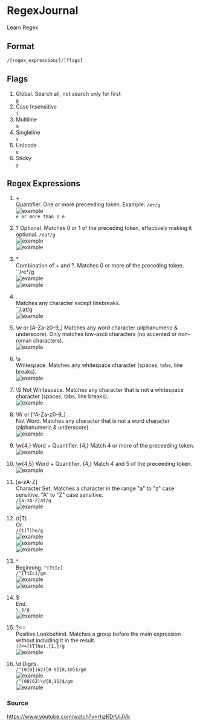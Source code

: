 # RegexJournal
Learn Regex

## Format  
``/[regex_expressions]/[flags] ``

## Flags
1. Global. Search all, not search only for first  
``g``  
2. Case Insensitive  
``i``  
3. Multiline  
``m``  
4. Singleline  
``s``  
5. Unicode  
``u``
6. Sticky  
``y``  

## Regex Expressions
1. \+  
Quantifier. One or more preceeding token. Example:
``/e+/g``  
![example](https://github.com/shohiebsense/RegexJournal/blob/main/1..png?raw=true)  
``e or more than 1 e``  

2. \?
Optional. Matches 0 or 1 of the preceding token, effectively making it optional.
``/ea?/g``  
![example](https://github.com/shohiebsense/RegexJournal/blob/main/3.png?raw=true)  
![example](https://github.com/shohiebsense/RegexJournal/blob/main/2.png?raw=true)  

3. \*  
Combination of \+ and \?. Matches 0 or more of the preceding token.  
``/re*/g  
![example](https://github.com/shohiebsense/RegexJournal/blob/main/4.png?raw=true)  
![example](https://github.com/shohiebsense/RegexJournal/blob/main/5.png?raw=true)  


4. \.  
Matches any character except linebreaks.  
``/.at/g  
![example](https://github.com/shohiebsense/RegexJournal/blob/main/6.png?raw=true)  

5. \w  or [A-Za-z0-9_]
Matches any word character (alphanumeric & underscore). Only matches low-ascii characters (no accented or non-roman characters).  
![example](https://github.com/shohiebsense/RegexJournal/blob/main/7.png?raw=true)  

6. \s  
Whitespace. Matches any whitespace character (spaces, tabs, line breaks).  
![example](https://github.com/shohiebsense/RegexJournal/blob/main/8.png?raw=true)  


7. \S
Not Whitespace. Matches any character that is not a whitespace character (spaces, tabs, line breaks).  
![example](https://github.com/shohiebsense/RegexJournal/blob/main/9.png?raw=true)  

8. \W  or [^A-Za-z0-9_]  
Not Word.  Matches any character that is not a word character (alphanumeric & underscore).  
![example](https://github.com/shohiebsense/RegexJournal/blob/main/10.png?raw=true)  

9. \w{4,}
Word + Quantifier. {4,} Match 4 or more of the preceeding token.  
![example](https://github.com/shohiebsense/RegexJournal/blob/main/11.png?raw=true)  

10. \w{4,5}
Word + Quantifier. {4,} Match 4 and 5 of the preceeding token.  
![example](https://github.com/shohiebsense/RegexJournal/blob/main/12.png?raw=true)  

11. [a-zA-Z]  
Character Set. Matches a character in the range "a" to "z" case sensitive. "A" to "Z" case sensitive.  
``/[a-zA-Z]at/g  ``  
![example](https://github.com/shohiebsense/RegexJournal/blob/main/13.png?raw=true)  

12. (t|T)  
Or.  
``/(t|T)he/g``  
![example](https://github.com/shohiebsense/RegexJournal/blob/main/14.png?raw=true)  
![example](https://github.com/shohiebsense/RegexJournal/blob/main/15.png?raw=true)  
![example](https://github.com/shohiebsense/RegexJournal/blob/main/16.png?raw=true)  

13. ^  
Beginning. 
``^[TtIc]``  
``/^[TtIc]/gm``  
![example](https://github.com/shohiebsense/RegexJournal/blob/main/17.png?raw=true)  
![example](https://github.com/shohiebsense/RegexJournal/blob/main/18.png?raw=true) 

14. $  
End.  
``\.$/g``  
![example](https://github.com/shohiebsense/RegexJournal/blob/main/19.png?raw=true) 

15. ?<=  
Positive Lookbehind. Matches a group before the main expression without including it in the result.  
``(?<=[tT]he).{1,}/g``  
![example](https://github.com/shohiebsense/RegexJournal/blob/main/20.png?raw=true)  

16. \d
Digits.  
``/^(0[8]|62)[0-9]{8,10}$/gm  ``  
![example](https://github.com/shohiebsense/RegexJournal/blob/main/21.png?raw=true)  
``/^(08|62)\d{8,11}$/gm ``  
![example](https://github.com/shohiebsense/RegexJournal/blob/main/22.png?raw=true)  

### Source
https://www.youtube.com/watch?v=rhzKDrUiJVk
